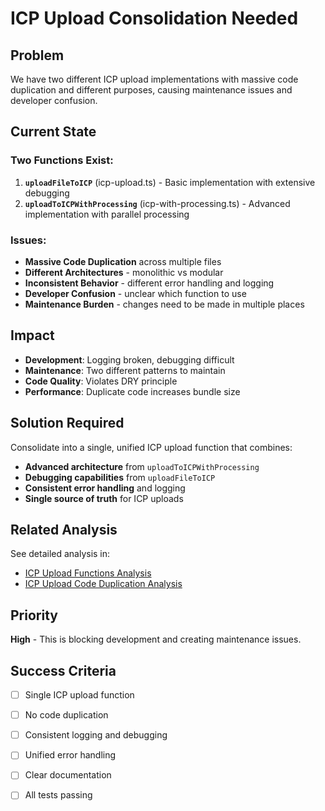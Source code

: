 # ICP Upload Consolidation Needed

## Problem

We have two different ICP upload implementations with massive code duplication and different purposes, causing maintenance issues and developer confusion.

## Current State

### Two Functions Exist:

1. **`uploadFileToICP`** (icp-upload.ts) - Basic implementation with extensive debugging
2. **`uploadToICPWithProcessing`** (icp-with-processing.ts) - Advanced implementation with parallel processing

### Issues:

- **Massive Code Duplication** across multiple files
- **Different Architectures** - monolithic vs modular
- **Inconsistent Behavior** - different error handling and logging
- **Developer Confusion** - unclear which function to use
- **Maintenance Burden** - changes need to be made in multiple places

## Impact

- **Development**: Logging broken, debugging difficult
- **Maintenance**: Two different patterns to maintain
- **Code Quality**: Violates DRY principle
- **Performance**: Duplicate code increases bundle size

## Solution Required

Consolidate into a single, unified ICP upload function that combines:

- **Advanced architecture** from `uploadToICPWithProcessing`
- **Debugging capabilities** from `uploadFileToICP`
- **Consistent error handling** and logging
- **Single source of truth** for ICP uploads

## Related Analysis

See detailed analysis in:

- [ICP Upload Functions Analysis](./icp-upload-functions-analysis.md)
- [ICP Upload Code Duplication Analysis](./icp-upload-code-duplication-analysis.md)

## Priority

**High** - This is blocking development and creating maintenance issues.

## Success Criteria

- [ ] Single ICP upload function
- [ ] No code duplication
- [ ] Consistent logging and debugging
- [ ] Unified error handling
- [ ] Clear documentation
- [ ] All tests passing


